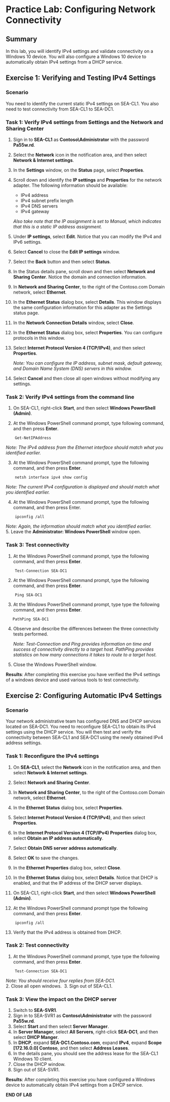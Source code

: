 # Practice Lab: Configuring Network Connectivity

## Summary

In this lab, you will identify IPv4 settings and validate connectivity on a Windows 10 device. You will also configure a Windows 10 device to automatically obtain IPv4 settings from a DHCP service.

## Exercise 1: Verifying and Testing IPv4 Settings

### Scenario

You need to identify the current static IPv4 settings on SEA-CL1. You also need to test connectivity from SEA-CL1 to SEA-DC1.


### Task 1: Verify IPv4 settings from Settings and the Network and Sharing Center

1.  Sign in to **SEA-CL1** as **Contoso\\Administrator** with the password **Pa55w.rd**.
    
2.  Select the **Network** icon in the notification area, and then select **Network & Internet settings**.
    
3. In the **Settings** window, on the **Status** page, select **Properties**.

4. Scroll down and identify the **IP settings** and **Properties** for the network adapter. The following information should be available:

   - IPv4 address
   - IPv4 subnet prefix length
   - IPv4 DNS servers
   - IPv4 gateway

   *Also take note that the IP assignment is set to Manual, which indicates that this is a static IP address assignment.*

5. Under **IP settings**, select **Edit**. Notice that you can modify the IPv4 and IPv6 settings.

6. Select **Cancel** to close the **Edit IP settings** window.

7. Select the **Back** button and then select **Status**.

8. In the Status details pane, scroll down and then select **Network and Sharing Center**. Notice the domain and connection information.

9. In **Network and Sharing Center**, to the right of the Contoso.com Domain network, select **Ethernet**.

10. In the **Ethernet Status** dialog box, select **Details**. This window displays the same configuration information for this adapter as the Settings status page. 

11. In the **Network Connection Details** window, select **Close**.

12. In the **Ethernet Status** dialog box, select **Properties**. You can configure protocols in this window.

13. Select **Internet Protocol Version 4 (TCP/IPv4)**, and then select **Properties**.

    _Note: You can configure the IP address, subnet mask, default gateway, and Domain Name System (DNS) servers in this window._

14. Select **Cancel** and then close all open windows without modifying any settings. 

### Task 2: Verify IPv4 settings from the command line

1.  On SEA-CL1, right-click **Start**, and then select **Windows PowerShell (Admin)**.

2.  At the Windows PowerShell command prompt, type following command, and then press **Enter**.
    
```
    Get-NetIPAddress
```

_Note: The IPv4 address from the Ethernet interface should match what you identified earlier._
    
3.  At the Windows PowerShell command prompt, type the following command, and then press **Enter**.
    
```
    netsh interface ipv4 show config
```

_Note: The current IPv4 configuration is displayed and should match what you identified earlier._
    
4.  At the Windows PowerShell command prompt, type the following command, and then press Enter.
    
```
    ipconfig /all
```

_Note: Again, the information should match what you identified earlier._    
5.  Leave the **Administrator: Windows PowerShell** window open. 

### Task 3: Test connectivity

1.  At the Windows PowerShell command prompt, type the following command, and then press **Enter**.
    
```
    Test-Connection SEA-DC1
```

2.  At the Windows PowerShell command prompt, type the following command, and then press **Enter**.
    
```
    Ping SEA-DC1
```


3. At the Windows PowerShell command prompt, type type the following command, and then press **Enter**.
   
```
   PathPing SEA-DC1
```

4. Observe and describe the differences between the three connectivity tests performed.

   _Note: Test-Connection and Ping provides information on time and success of connectivity directly to a target host. PathPing provides statistics on how many connections it takes to route to a target host._

5. Close the Windows PowerShell window.

**Results**: After completing this exercise you have verified the IPv4 settings of a windows device and used various tools to test connectivity. 

## Exercise 2: Configuring Automatic IPv4 Settings

### Scenario

Your network administrative team has configured DNS and DHCP services located on SEA-DC1. You need to reconfigure SEA-CL1 to obtain its IPv4 settings using the DHCP service. You will then test and verify the connectivity between SEA-CL1 and SEA-DC1 using the newly obtained IPv4 address settings.

### Task 1: Reconfigure the IPv4 settings

1.  On **SEA-CL1**, select the **Network** icon in the notification area, and then select **Network & Internet settings**.
    
2.  Select **Network and Sharing Center**.

3.  In **Network and Sharing Center**, to the right of the Contoso.com Domain network, select **Ethernet**.
    
4.  In the **Ethernet Status** dialog box, select **Properties**.
    
5.  Select **Internet Protocol Version 4 (TCP/IPv4)**, and then select **Properties**.
    
6.  In the **Internet Protocol Version 4 (TCP/IPv4) Properties** dialog box, select **Obtain an IP address automatically**.
    
7.  Select **Obtain DNS server address automatically**.

8.  Select **OK** to save the changes.

9.  In the **Ethernet Properties** dialog box, select **Close**.

10. In the **Ethernet Status** dialog box, select **Details**. Notice that DHCP is enabled, and that the IP address of the DHCP server displays.
    
11. On SEA-CL1, right-click **Start**, and then select **Windows PowerShell (Admin)**.

12.  At the Windows PowerShell command prompt type the following command, and then press **Enter**.

```
    ipconfig /all
```

13. Verify that the IPv4 address is obtained from DHCP. 

### Task 2: Test connectivity

1.  At the Windows PowerShell command prompt, type type the following command, and then press **Enter**.
    
```
    Test-Connection SEA-DC1
```

_Note: You should receive four replies from SEA-DC1._    
2.  Close all open windows. 
3.  Sign out of SEA-CL1.
### Task 3: View the impact on the DHCP server

1.  Switch to **SEA-SVR1**.
2.  Sign in to SEA-SVR1 as **Contoso\\Administrator** with the password **Pa55w.rd**.
3.  Select **Start** and then select **Server Manager**.
4.  In **Server Manager**, select **All Servers**, right-click **SEA-DC1**, and then select **DHCP Manger**.
5.  In **DHCP**, expand **SEA-DC1.Contoso.com**, expand **IPv4**, expand **Scope [172.16.0.0] Contoso**, and then select **Address Leases**.
6.  In the details pane, you should see the address lease for the SEA-CL1 Windows 10 client.
7.  Close the DHCP window.
8.  Sign out of SEA-SVR1.

**Results**: After completing this exercise you have configured a Windows device to automatically obtain IPv4 settings from a DHCP service.

**END OF LAB**